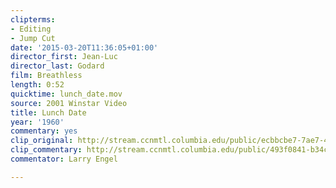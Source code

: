 ```yaml
---
clipterms:
- Editing
- Jump Cut
date: '2015-03-20T11:36:05+01:00'
director_first: Jean-Luc
director_last: Godard
film: Breathless
length: 0:52
quicktime: lunch_date.mov
source: 2001 Winstar Video
title: Lunch Date
year: '1960'
commentary: yes
clip_original: http://stream.ccnmtl.columbia.edu/public/ecbbcbe7-7ae7-42d2-898e-5e219e916ddd-005_breathless_FLG-mp4-aac-480w-850kbps-ffmpeg.mp4
clip_commentary: http://stream.ccnmtl.columbia.edu/public/493f0841-b34c-4384-9782-48bdbbd655b2_480-005_breathless_commentary_FLG_et.mp4
commentator: Larry Engel

---
```

